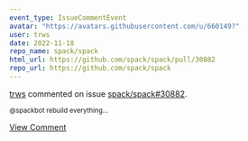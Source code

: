 ```yaml
---
event_type: IssueCommentEvent
avatar: "https://avatars.githubusercontent.com/u/660149?"
user: trws
date: 2022-11-18
repo_name: spack/spack
html_url: https://github.com/spack/spack/pull/30882
repo_url: https://github.com/spack/spack
---
```


<a href='https://github.com/trws' target='_blank'>trws</a> commented on issue <a href='https://github.com/spack/spack/pull/30882' target='_blank'>spack/spack#30882</a>.

<small>@spackbot rebuild everything...</small>

<a href='https://github.com/spack/spack/pull/30882' target='_blank'>View Comment</a>